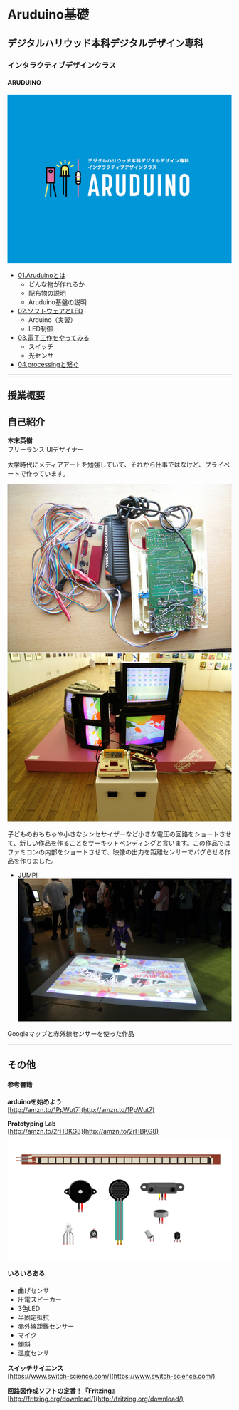 # Aruduino基礎

## デジタルハリウッド本科デジタルデザイン専科
### インタラクティブデザインクラス
#### ARUDUINO

![famicon](img/title.png)

- [01.Aruduinoとは](01.md)
	- どんな物が作れるか
	- 配布物の説明
	- Aruduino基盤の説明
- [02.ソフトウェアとLED](02.md)
	- Arduino（実習）
	- LED制御
- [03.電子工作をやってみる](03.md)
	- スイッチ
	- 光センサ
- [04.processingと繋ぐ](04.md)



---

## 授業概要

## 自己紹介

**本末英樹**  
フリーランス UIデザイナー

大学時代にメディアアートを勉強していて、それから仕事ではなけど、プライベートで作っています。

![famicon](img/famicon.JPG)
![bug](img/bug.jpg)

子どものおもちゃや小さなシンセサイザーなど小さな電圧の回路をショートさせて、新しい作品を作ることをサーキットベンディングと言います。この作品ではファミコンの内部をショートさせて、映像の出力を距離センサーでバグらせる作品を作りました。

- JUMP!  
![jump](img/jump.jpg)

Googleマップと赤外線センサーを使った作品

---

## その他

#### 参考書籍

**arduinoを始めよう**  
[http://amzn.to/1PpWut7](http://amzn.to/1PpWut7)

**Prototyping Lab**  
[http://amzn.to/2rHBKG8](http://amzn.to/2rHBKG8)


![](img/breadboard08.png)


#### いろいろある
- 曲げセンサ
- 圧電スピーカー
- 3色LED
- 半固定抵抗
- 赤外線距離センサー
- マイク
- 傾斜
- 温度センサ

**スイッチサイエンス**    
[https://www.switch-science.com/](https://www.switch-science.com/)

**回路図作成ソフトの定番！『Fritzing』**  
[http://fritzing.org/download/](http://fritzing.org/download/)


